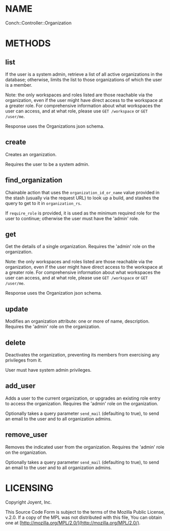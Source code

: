 # NAME

Conch::Controller::Organization

# METHODS

## list

If the user is a system admin, retrieve a list of all active organizations in the database;
otherwise, limits the list to those organizations of which the user is a member.

Note: the only workspaces and roles listed are those reachable via the organization, even if
the user might have direct access to the workspace at a greater role. For comprehensive
information about what workspaces the user can access, and at what role, please use `GET
/workspace` or `GET /user/me`.

Response uses the Organizations json schema.

## create

Creates an organization.

Requires the user to be a system admin.

## find\_organization

Chainable action that uses the `organization_id_or_name` value provided in the stash (usually
via the request URL) to look up a build, and stashes the query to get to it in
`organization_rs`.

If `require_role` is provided, it is used as the minimum required role for the user to
continue; otherwise the user must have the 'admin' role.

## get

Get the details of a single organization.
Requires the 'admin' role on the organization.

Note: the only workspaces and roles listed are those reachable via the organization, even if
the user might have direct access to the workspace at a greater role. For comprehensive
information about what workspaces the user can access, and at what role, please use
`GET /workspace` or `GET /user/me`.

Response uses the Organization json schema.

## update

Modifies an organization attribute: one or more of name, description.
Requires the 'admin' role on the organization.

## delete

Deactivates the organization, preventing its members from exercising any privileges from it.

User must have system admin privileges.

## add\_user

Adds a user to the current organization, or upgrades an existing role entry to access the
organization.
Requires the 'admin' role on the organization.

Optionally takes a query parameter `send_mail` (defaulting to true), to send an email
to the user and to all organization admins.

## remove\_user

Removes the indicated user from the organization.
Requires the 'admin' role on the organization.

Optionally takes a query parameter `send_mail` (defaulting to true), to send an email
to the user and to all organization admins.

# LICENSING

Copyright Joyent, Inc.

This Source Code Form is subject to the terms of the Mozilla Public License,
v.2.0. If a copy of the MPL was not distributed with this file, You can obtain
one at [http://mozilla.org/MPL/2.0/](http://mozilla.org/MPL/2.0/).
